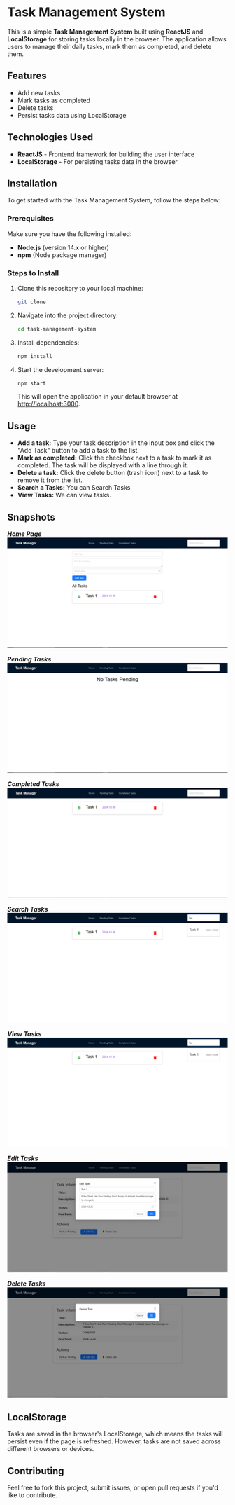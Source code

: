 
# Task Management System

This is a simple **Task Management System** built using **ReactJS** and **LocalStorage** for storing tasks locally in the browser. The application allows users to manage their daily tasks, mark them as completed, and delete them.

## Features

- Add new tasks
- Mark tasks as completed
- Delete tasks
- Persist tasks data using LocalStorage

## Technologies Used

- **ReactJS** - Frontend framework for building the user interface
- **LocalStorage** - For persisting tasks data in the browser

## Installation

To get started with the Task Management System, follow the steps below:

### Prerequisites

Make sure you have the following installed:

- **Node.js** (version 14.x or higher)
- **npm** (Node package manager)

### Steps to Install

1. Clone this repository to your local machine:

   ```bash
   git clone 
   ```

2. Navigate into the project directory:

   ```bash
   cd task-management-system
   ```

3. Install dependencies:

   ```bash
   npm install
   ```

4. Start the development server:

   ```bash
   npm start
   ```

   This will open the application in your default browser at [http://localhost:3000](http://localhost:3000).

## Usage

- **Add a task:** Type your task description in the input box and click the "Add Task" button to add a task to the list.
- **Mark as completed:** Click the checkbox next to a task to mark it as completed. The task will be displayed with a line through it.
- **Delete a task:** Click the delete button (trash icon) next to a task to remove it from the list.
- **Search a Tasks:**  You can Search Tasks
- **View Tasks:** We can view tasks.

## Snapshots
***Home Page***
![Home Page](Screenshots/HomePage.png)

***Pending Tasks***
![Pending Tasks](Screenshots/PendingTasks.png)

***Completed Tasks***
![Completed Tasks](Screenshots/CompletedTasks.png)

***Search Tasks***
![Search Tasks](Screenshots/SearchTasks.png)

***View Tasks***
![Search Tasks](Screenshots/SearchTasks.png)

***Edit Tasks***
![Edit Tasks](Screenshots/EditTasks.png)

***Delete Tasks***
![Delete Tasks](Screenshots/DeleteTasks.png)



## LocalStorage

Tasks are saved in the browser's LocalStorage, which means the tasks will persist even if the page is refreshed. However, tasks are not saved across different browsers or devices.

## Contributing

Feel free to fork this project, submit issues, or open pull requests if you'd like to contribute.

